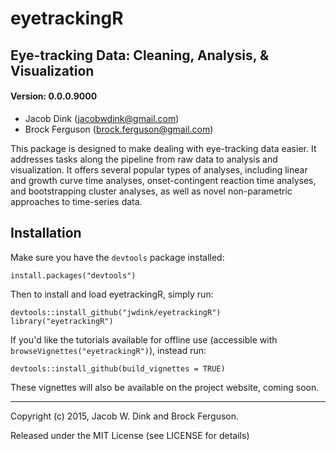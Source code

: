 eyetrackingR
=====================================

## Eye-tracking Data: Cleaning, Analysis, & Visualization
#### Version: 0.0.0.9000


- Jacob Dink (jacobwdink@gmail.com)
- Brock Ferguson (brock.ferguson@gmail.com)


This package is designed to make dealing with eye-tracking data easier. It addresses tasks along the pipeline from raw data to analysis and visualization. It offers several popular types of analyses, including linear and growth curve time analyses, onset-contingent reaction time analyses, and bootstrapping cluster analyses, as well as novel non-parametric approaches to time-series data.

## Installation

Make sure you have the `devtools` package installed:

```
install.packages("devtools")
```

Then to install and load eyetrackingR, simply run:

```
devtools::install_github("jwdink/eyetrackingR")
library("eyetrackingR")
```

If you'd like the tutorials available for offline use (accessible with `browseVignettes("eyetrackingR")`), instead run:

```
devtools::install_github(build_vignettes = TRUE)
```

These vignettes will also be available on the project website, coming soon.

---

Copyright (c) 2015, Jacob W. Dink and Brock Ferguson.

Released under the MIT License (see LICENSE for details)
